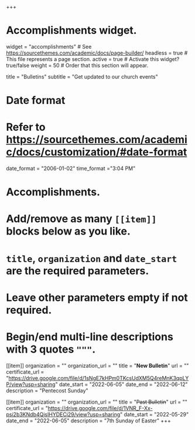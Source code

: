 +++
# Accomplishments widget.
widget = "accomplishments"  # See https://sourcethemes.com/academic/docs/page-builder/
headless = true  # This file represents a page section.
active = true  # Activate this widget? true/false
weight = 50  # Order that this section will appear.

title = "Bulletins"
subtitle = "Get updated to our church events"

# Date format
#   Refer to https://sourcethemes.com/academic/docs/customization/#date-format
date_format = "2006-01-02"
time_format ="3:04 PM"

# Accomplishments.
#   Add/remove as many `[[item]]` blocks below as you like.
#   `title`, `organization` and `date_start` are the required parameters.
#   Leave other parameters empty if not required.
#   Begin/end multi-line descriptions with 3 quotes `"""`.


[[item]]
  organization = ""
  organization_url = ""
  title = "**New Bulletin**"
  url = ""
  certificate_url = "https://drive.google.com/file/d/1sNgE7kHPm0TKcsUdXM5Q4reMnK3qpLYP/view?usp=sharing"
  date_start = "2022-06-05"
  date_end = "2022-06-12"
  description = "Pentecost Sunday"

[[item]]
  organization = ""
  organization_url = ""
  title = "~~Past Bulletin~~"
  url = ""
  certificate_url = "https://drive.google.com/file/d/1VNR_F-Xx-psi2b3KNdb4QjsIHYDECi29/view?usp=sharing"
  date_start = "2022-05-29"
  date_end = "2022-06-05"
  description = "7th Sunday of Easter"
+++
